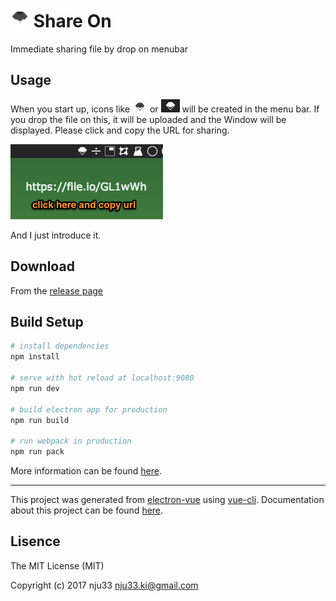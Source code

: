 <h1><img src="https://github.com/nju33/share-on/blob/master/app/icons/icon.iconset/icon_32x32@2x.png?raw=true" width=30>&nbsp;Share On</h1>

Immediate sharing file by drop on menubar

## Usage

When you start up, icons like ![tray dark](https://github.com/nju33/share-on/blob/master/images/tray-light.png?raw=true) or ![tray dark](https://github.com/nju33/share-on/blob/master/images/tray-dark.png?raw=true) will be created in the menu bar. If you drop the file on this, it will be uploaded and the Window will be displayed. Please click and copy the URL for sharing.

![Share On window](https://github.com/nju33/share-on/blob/master/images/window.png?raw=true)

And I just introduce it.

## Download

From the [release page](https://github.com/nju33/share-on/releases/latest)

## Build Setup

``` bash
# install dependencies
npm install

# serve with hot reload at localhost:9080
npm run dev

# build electron app for production
npm run build

# run webpack in production
npm run pack
```
More information can be found [here](https://simulatedgreg.gitbooks.io/electron-vue/content/docs/npm_scripts.html).

---

This project was generated from [electron-vue](https://github.com/SimulatedGREG/electron-vue) using [vue-cli](https://github.com/vuejs/vue-cli). Documentation about this project can be found [here](https://simulatedgreg.gitbooks.io/electron-vue/content/index.html).

## Lisence

The MIT License (MIT)

Copyright (c) 2017 nju33 <nju33.ki@gmail.com>
